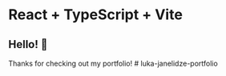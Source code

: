 # React + TypeScript + Vite

## Hello! 👋

Thanks for checking out my portfolio! 
#   l u k a - j a n e l i d z e - p o r t f o l i o  
 